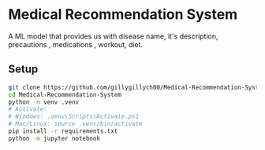 #  Medical Recommendation System

A ML  model  that provides us with disease name, it's description, precautions , medications , workout, diet.


##  Setup

```bash
git clone https://github.com/gillygillych00/Medical-Recommendation-System.git
cd Medical-Recommendation-System
python -m venv .venv
# Activate:
# Windows: .venv\Scripts\Activate.ps1
# Mac/Linux: source .venv/bin/activate
pip install -r requirements.txt
python -m jupyter notebook